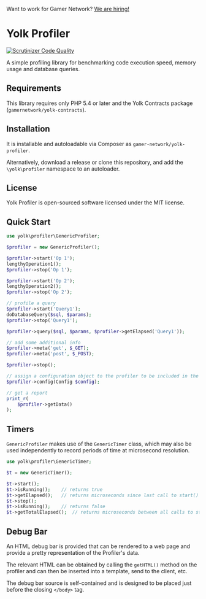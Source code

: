 Want to work for Gamer Network? [We are hiring!](http://www.gamesindustry.biz/jobs/gamer-network)

# Yolk Profiler

[![Scrutinizer Code Quality](https://scrutinizer-ci.com/g/gamernetwork/yolk-profiler/badges/quality-score.png?b=develop)](https://scrutinizer-ci.com/g/gamernetwork/yolk-profiler/?branch=develop)

A simple profiling library for benchmarking code execution speed, memory usage and database queries.

## Requirements

This library requires only PHP 5.4 or later and the Yolk Contracts package (`gamernetwork/yolk-contracts`).

## Installation

It is installable and autoloadable via Composer as `gamer-network/yolk-profiler`.

Alternatively, download a release or clone this repository, and add the `\yolk\profiler` namespace to an autoloader.

## License

Yolk Profiler is open-sourced software licensed under the MIT license.

## Quick Start

```php
use yolk\profiler\GenericProfiler;

$profiler = new GenericProfiler();

$profiler->start('Op 1');
lengthyOperation1();
$profiler->stop('Op 1');

$profiler->start('Op 2');
lengthyOperation2();
$profiler->stop('Op 2');

// profile a query
$profiler->start('Query1');
doDatabaseQuery($sql, $params);
$profiler->stop('Query1');

$profiler->query($sql, $params, $profiler->getElapsed('Query1'));

// add some additional info
$profiler->meta('get', $_GET);
$profiler->meta('post', $_POST);

$profiler->stop();

// assign a configuration object to the profiler to be included in the report
$profiler->config(Config $config);

// get a report
print_r(
	$profiler->getData()
);
```

## Timers

`GenericProfiler` makes use of the `GenericTimer` class, which may also be used independently
to record periods of time at microsecond resolution.

```php
use yolk\profiler\GenericTimer;

$t = new GenericTimer();

$t->start();
$t->isRunning();	// returns true
$t->getElapsed();	// returns microseconds since last call to start()
$t->stop();
$t->isRunning();	// returns false
$t->getTotalElapsed();	// returns microseconds between all calls to start()/stop()
```

## Debug Bar

An HTML debug bar is provided that can be rendered to a web page and provide a
pretty representation of the Profiler's data.

The relevant HTML can be obtained by calling the `getHTML()` method on the profiler
and can then be inserted into a template, send to the client, etc.

The debug bar source is self-contained and is designed to be placed just before the
closing `</body>` tag.
